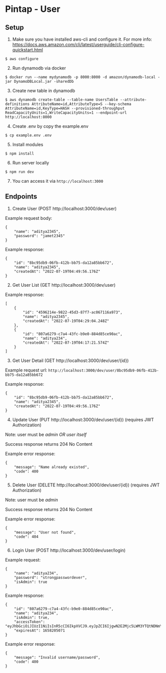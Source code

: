 # Pintap - User

## Setup
1. Make sure you have installed aws-cli and configure it. For more info: https://docs.aws.amazon.com/cli/latest/userguide/cli-configure-quickstart.html

```
$ aws configure
```

2. Run dynamodb via docker
```
$ docker run --name mydynamodb -p 8000:8000 -d amazon/dynamodb-local -jar DynamoDBLocal.jar -sharedDb
```

3. Create new table in dynamodb
```
$ aws dynamodb create-table --table-name UsersTable --attribute-definitions AttributeName=id,AttributeType=S --key-schema AttributeName=id,KeyType=HASH --provisioned-throughput ReadCapacityUnits=1,WriteCapacityUnits=1 --endpoint-url http://localhost:8000
```

4. Create .env by copy the example.env
```
$ cp example.env .env
```

5. Install modules
```
$ npm install
```

6. Run server locally
```
$ npm run dev
```

7. You can access it via `http://localhost:3000`


## Endpoints
1. Create User (POST http://localhost:3000/dev/user)

Example request body:
```
{
	"name": "aditya2345",
	"password": "jamet2345"
}
```

Example response:
```
{
	"id": "8bc95db9-06fb-412b-bb75-da12a85bb672",
	"name": "aditya2345",
	"createdAt": "2022-07-19T04:49:56.176Z"
}
```

2. Get User List (GET http://localhost:3000/dev/user)

Example response:
```
[
	{
		"id": "4596214e-9822-45d3-87f7-ac067116a973",
		"name": "aditya2345",
		"createdAt": "2022-07-19T04:29:04.248Z"
	},
	{
		"id": "807a6279-c7a4-43fc-b9e0-884d85ce90ac",
		"name": "aditya234",
		"createdAt": "2022-07-19T04:17:21.574Z"
	}
]
```

3. Get User Detail (GET http://localhost:3000/dev/user/{id})

Example request url: `http://localhost:3000/dev/user/8bc95db9-06fb-412b-bb75-da12a85bb672`

Example response:
```
{
	"id": "8bc95db9-06fb-412b-bb75-da12a85bb672",
	"name": "aditya2345",
	"createdAt": "2022-07-19T04:49:56.176Z"
}
```

4. Update User (PUT http://localhost:3000/dev/user/{id}) (requires JWT Authorization)

Note: user must be *admin OR user itself*

Success response returns 204 No Content

Example error response:
```
{
	"message": "Name already existed",
	"code": 400
}
```

5. Delete User (DELETE http://localhost:3000/dev/user/{id}) (requires JWT Authorization)

Note: user must be *admin*

Success response returns 204 No Content

Example error response:
```
{
	"message": "User not found",
	"code": 404
}
```

6. Login User (POST http://localhost:3000/dev/user/login)

Example request:
```
{
	"name": "aditya234",
	"password": "strongpasswordever",
	"isAdmin": true
}
```

Example response:
```
{
	"id": "807a6279-c7a4-43fc-b9e0-884d85ce90ac",
	"name": "aditya234",
	"isAdmin": true,
	"accessToken": "eyJhbGciOiJIUzI1NiIsInR5cCI6IkpXVCJ9.eyJpZCI6IjgwN2E2Mjc5LWM3YTQtNDNmYy1iOWUwLTg4NGQ4NWNlOTBhYyIsImlzQWRtaW4iOnRydWUsImV4cCI6MTY1ODIwNTA3MSwiaWF0IjoxNjU4MjA1MDExfQ.UiLWWV5oalIk48Fo9ldc9QeOMNckBjOHwsb44tdx8lI",
	"expiresAt": 1658205071
}
```

Example error response:
```
{
	"message": "Invalid username/password",
	"code": 400
}
```
